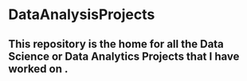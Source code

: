 # DataAnalysisProjects
## This repository is the home for all the Data Science or Data Analytics Projects that I have worked on .
